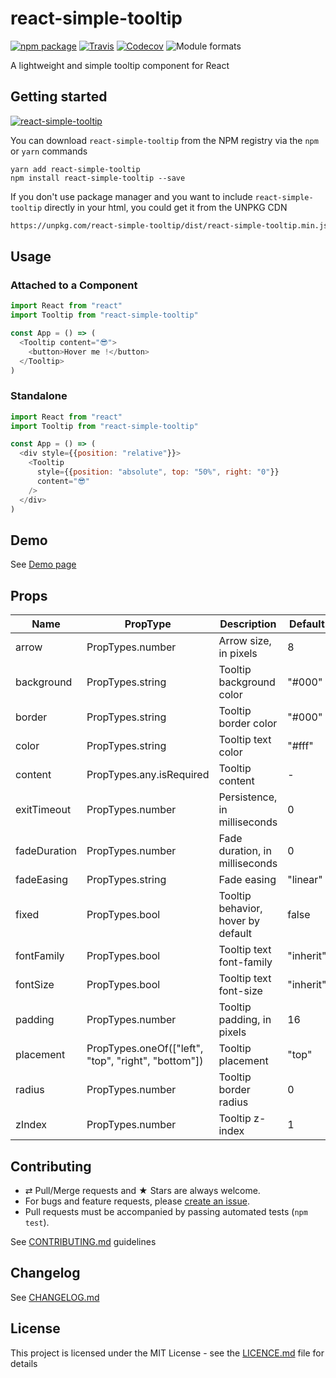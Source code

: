 # react-simple-tooltip

[![npm package][npm-badge]][npm]
[![Travis][build-badge]][build]
[![Codecov][codecov-badge]][codecov]
![Module formats][module-formats]

A lightweight and simple tooltip component for React

## Getting started

[![react-simple-tooltip](https://nodei.co/npm/react-simple-tooltip.png?downloads=true&downloadRank=true&stars=true)](https://nodei.co/npm/react-simple-tooltip/)

You can download `react-simple-tooltip` from the NPM registry via the `npm` or `yarn` commands

```shell
yarn add react-simple-tooltip
npm install react-simple-tooltip --save
```

If you don't use package manager and you want to include `react-simple-tooltip` directly in your html, you could get it from the UNPKG CDN

```html
https://unpkg.com/react-simple-tooltip/dist/react-simple-tooltip.min.js.
```

## Usage

### Attached to a Component

```javascript
import React from "react"
import Tooltip from "react-simple-tooltip"

const App = () => (
  <Tooltip content="😎">
    <button>Hover me !</button>
  </Tooltip>
)
```

### Standalone

```javascript
import React from "react"
import Tooltip from "react-simple-tooltip"

const App = () => (
  <div style={{position: "relative"}}>
    <Tooltip
      style={{position: "absolute", top: "50%", right: "0"}}
      content="😎"
    />
  </div>
)
```

## Demo

See [Demo page][github-page]

## Props

| Name         | PropType                                            | Description                        | Default   |
| ------------ | --------------------------------------------------- | ---------------------------------- | --------- |
| arrow        | PropTypes.number                                    | Arrow size, in pixels              | 8         |
| background   | PropTypes.string                                    | Tooltip background color           | "#000"    |
| border       | PropTypes.string                                    | Tooltip border color               | "#000"    |
| color        | PropTypes.string                                    | Tooltip text color                 | "#fff"    |
| content      | PropTypes.any.isRequired                            | Tooltip content                    | -         |
| exitTimeout  | PropTypes.number                                    | Persistence, in milliseconds       | 0         |
| fadeDuration | PropTypes.number                                    | Fade duration, in milliseconds     | 0         |
| fadeEasing   | PropTypes.string                                    | Fade easing                        | "linear"  |
| fixed        | PropTypes.bool                                      | Tooltip behavior, hover by default | false     |
| fontFamily   | PropTypes.bool                                      | Tooltip text font-family           | "inherit" |
| fontSize     | PropTypes.bool                                      | Tooltip text font-size             | "inherit" |
| padding      | PropTypes.number                                    | Tooltip padding, in pixels         | 16        |
| placement    | PropTypes.oneOf(["left", "top", "right", "bottom"]) | Tooltip placement                  | "top"     |
| radius       | PropTypes.number                                    | Tooltip border radius              | 0         |
| zIndex       | PropTypes.number                                    | Tooltip z-index                    | 1         |

## Contributing

* ⇄ Pull/Merge requests and ★ Stars are always welcome.
* For bugs and feature requests, please [create an issue][github-issue].
* Pull requests must be accompanied by passing automated tests (`npm test`).

See [CONTRIBUTING.md](./CONTRIBUTING.md) guidelines

## Changelog

See [CHANGELOG.md](./CHANGELOG.md)

## License

This project is licensed under the MIT License - see the [LICENCE.md](./LICENCE.md) file for details

[npm-badge]: https://img.shields.io/npm/v/react-simple-tooltip.svg?style=flat-square
[npm]: https://www.npmjs.org/package/react-simple-tooltip
[build-badge]: https://img.shields.io/travis/xuopled/react-simple-tooltip/master.svg?style=flat-square
[build]: https://travis-ci.org/xuopled/react-simple-tooltip
[codecov-badge]: https://img.shields.io/codecov/c/github/xuopled/react-simple-tooltip.svg?style=flat-square
[codecov]: https://codecov.io/gh/xuopled/react-simple-tooltip
[module-formats]: https://img.shields.io/badge/module%20formats-umd%2C%20cjs%2C%20esm-green.svg?style=flat-square
[github-page]: https://xuopled.github.io/react-simple-tooltip
[github-issue]: https://github.com/xuopled/react-simple-tooltip/issues/new
